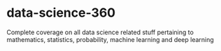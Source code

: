 # data-science-360
Complete coverage on all data science related stuff pertaining to mathematics, statistics, probability, machine learning and deep learning
